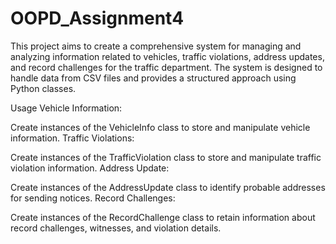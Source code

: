 # OOPD_Assignment4

This project aims to create a comprehensive system for managing and analyzing information related to vehicles, traffic violations, address updates, and record challenges for the traffic department. The system is designed to handle data from CSV files and provides a structured approach using Python classes.


Usage
Vehicle Information:

Create instances of the VehicleInfo class to store and manipulate vehicle information.
Traffic Violations:

Create instances of the TrafficViolation class to store and manipulate traffic violation information.
Address Update:

Create instances of the AddressUpdate class to identify probable addresses for sending notices.
Record Challenges:

Create instances of the RecordChallenge class to retain information about record challenges, witnesses, and violation details.
